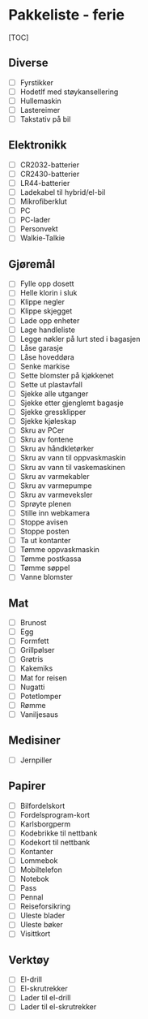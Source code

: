 # Pakkeliste - ferie
[TOC]
## Diverse
- [ ] Fyrstikker
- [ ] Hodetlf med støykansellering
- [ ] Hullemaskin
- [ ] Lastereimer
- [ ] Takstativ på bil
## Elektronikk
- [ ] CR2032-batterier
- [ ] CR2430-batterier
- [ ] LR44-batterier
- [ ] Ladekabel til hybrid/el-bil
- [ ] Mikrofiberklut
- [ ] PC
- [ ] PC-lader
- [ ] Personvekt
- [ ] Walkie-Talkie
## Gjøremål
- [ ] Fylle opp dosett
- [ ] Helle klorin i sluk
- [ ] Klippe negler
- [ ] Klippe skjegget
- [ ] Lade opp enheter
- [ ] Lage handleliste
- [ ] Legge nøkler på lurt sted i bagasjen
- [ ] Låse garasje
- [ ] Låse hoveddøra
- [ ] Senke markise
- [ ] Sette blomster på kjøkkenet
- [ ] Sette ut plastavfall
- [ ] Sjekke alle utganger
- [ ] Sjekke etter gjenglemt bagasje
- [ ] Sjekke gressklipper
- [ ] Sjekke kjøleskap
- [ ] Skru av PCer
- [ ] Skru av fontene
- [ ] Skru av håndkletørker
- [ ] Skru av vann til oppvaskmaskin
- [ ] Skru av vann til vaskemaskinen
- [ ] Skru av varmekabler
- [ ] Skru av varmepumpe
- [ ] Skru av varmeveksler
- [ ] Sprøyte plenen
- [ ] Stille inn webkamera
- [ ] Stoppe avisen
- [ ] Stoppe posten
- [ ] Ta ut kontanter
- [ ] Tømme oppvaskmaskin
- [ ] Tømme postkassa
- [ ] Tømme søppel
- [ ] Vanne blomster
## Mat
- [ ] Brunost
- [ ] Egg
- [ ] Formfett
- [ ] Grillpølser
- [ ] Grøtris
- [ ] Kakemiks
- [ ] Mat for reisen
- [ ] Nugatti
- [ ] Potetlomper
- [ ] Rømme
- [ ] Vaniljesaus
## Medisiner
- [ ] Jernpiller
## Papirer
- [ ] Bilfordelskort
- [ ] Fordelsprogram-kort
- [ ] Karlsborgperm
- [ ] Kodebrikke til nettbank
- [ ] Kodekort til nettbank
- [ ] Kontanter
- [ ] Lommebok
- [ ] Mobiltelefon
- [ ] Notebok
- [ ] Pass
- [ ] Pennal
- [ ] Reiseforsikring
- [ ] Uleste blader
- [ ] Uleste bøker
- [ ] Visittkort
## Verktøy
- [ ] El-drill
- [ ] El-skrutrekker
- [ ] Lader til el-drill
- [ ] Lader til el-skrutrekker
